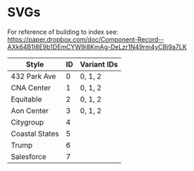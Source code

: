 # SVGs

For reference of building to index see:
https://paper.dropbox.com/doc/Component-Record--AXk64B1I8E9b1DEmCYW9i8KmAg-DeLzr1N49rm4yCBj9a7LK


| Style          | ID | Variant IDs |
| -------------- | -- | ----------- |
| 432 Park Ave   | 0  | 0, 1, 2     |
| CNA Center     | 1  | 0, 1, 2     |
| Equitable      | 2  | 0, 1, 2     |
| Aon Center     | 3  | 0, 1, 2     |
| Citygroup      | 4  |             |
| Coastal States | 5  |             |
| Trump          | 6  |             |
| Salesforce     | 7  |             |

